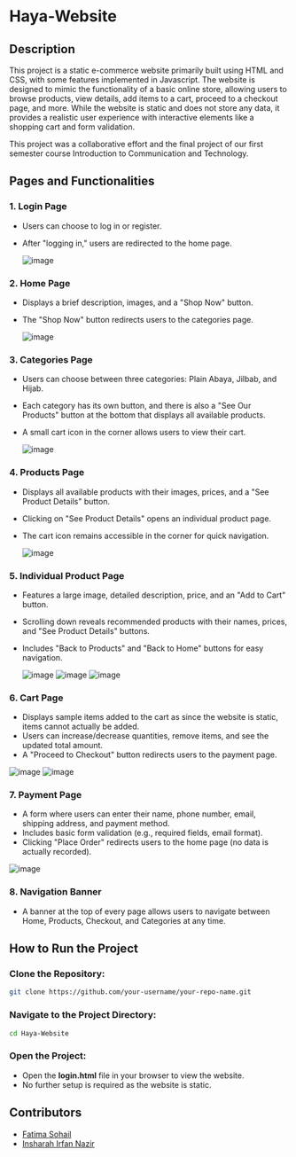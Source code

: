 # Haya-Website
## Description
This project is a static e-commerce website primarily built using HTML and CSS, with some features implemented in Javascript. The website is designed to mimic the functionality of a basic online store, allowing users to browse products, view details, add items to a cart, proceed to a checkout page, and more. While the website is static and does not store any data, it provides a realistic user experience with interactive elements like a shopping cart and form validation.

This project was a collaborative effort and the final project of our first semester course Introduction to Communication and Technology.

## Pages and Functionalities
### **1. Login Page**

- Users can choose to log in or register.
- After "logging in," users are redirected to the home page.
  
  ![image](https://github.com/user-attachments/assets/1a47e1c3-eccc-4dee-b445-868e84fbdd30)

### **2. Home Page**

- Displays a brief description, images, and a "Shop Now" button.
- The "Shop Now" button redirects users to the categories page.

  ![image](https://github.com/user-attachments/assets/dc61ebda-c658-4874-b091-2c769382ec74)

### **3. Categories Page**

- Users can choose between three categories: Plain Abaya, Jilbab, and Hijab.
- Each category has its own button, and there is also a "See Our Products" button at the bottom that displays all available products.
- A small cart icon in the corner allows users to view their cart.
  
  ![image](https://github.com/user-attachments/assets/c9b03fcb-d338-44b2-aeb0-d17ec2f409f3)

### **4. Products Page**

- Displays all available products with their images, prices, and a "See Product Details" button.
- Clicking on "See Product Details" opens an individual product page.
- The cart icon remains accessible in the corner for quick navigation.

  ![image](https://github.com/user-attachments/assets/f0322dac-2ad5-4686-ac15-0d59947993b0)


### **5. Individual Product Page**

- Features a large image, detailed description, price, and an "Add to Cart" button.
- Scrolling down reveals recommended products with their names, prices, and "See Product Details" buttons.
- Includes "Back to Products" and "Back to Home" buttons for easy navigation.

  ![image](https://github.com/user-attachments/assets/13972a4b-68f0-4ba9-8578-1490610cfe94)
  ![image](https://github.com/user-attachments/assets/09bf57aa-bdd6-40c4-a85f-8100f2c6beab)
  ![image](https://github.com/user-attachments/assets/86b8d391-305d-41a1-8319-49ce89c0e6ef)


### **6. Cart Page**

- Displays sample items added to the cart as since the website is static, items cannot actually be added.
- Users can increase/decrease quantities, remove items, and see the updated total amount.
- A "Proceed to Checkout" button redirects users to the payment page.

![image](https://github.com/user-attachments/assets/a831ecf8-804b-49b6-8a44-524ffdd88fba)
![image](https://github.com/user-attachments/assets/2bd4fd23-d69f-4643-a3ba-c688ba11737d)


### **7. Payment Page**

- A form where users can enter their name, phone number, email, shipping address, and payment method.
- Includes basic form validation (e.g., required fields, email format).
- Clicking "Place Order" redirects users to the home page (no data is actually recorded).

![image](https://github.com/user-attachments/assets/2fe4ac0d-b0b7-4240-af39-178ca7cf964f)


### **8. Navigation Banner**

- A banner at the top of every page allows users to navigate between Home, Products, Checkout, and Categories at any time.

## How to Run the Project
### Clone the Repository:
``` sh
git clone https://github.com/your-username/your-repo-name.git
```
### Navigate to the Project Directory:
``` sh
cd Haya-Website
```
### Open the Project:

- Open the **login.html** file in your browser to view the website.
- No further setup is required as the website is static.

## Contributors
- <a href=https://github.com/FatimaSohailll>Fatima Sohail</a>
- <a href=https://github.com/insharahn>Insharah Irfan Nazir</a>
